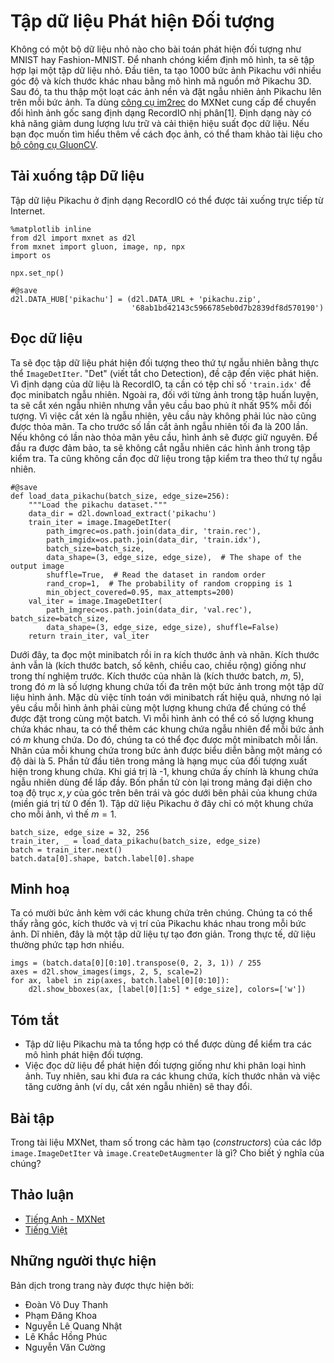 <!--
# The Object Detection Dataset
-->

# Tập dữ liệu Phát hiện Đối tượng


<!--
There are no small datasets, like MNIST or Fashion-MNIST, in the object detection field.
In order to quickly test models, we are going to assemble a small dataset.
First, we generate 1000 Pikachu images of different angles and sizes using an open source 3D Pikachu model.
Then, we collect a series of background images and place a Pikachu image at a random position on each image.
We use the [im2rec tool](https://github.com/apache/incubator-mxnet/blob/master/tools/im2rec.py) provided by MXNet to convert the images to binary RecordIO format[1].
This format can reduce the storage overhead of the dataset on the disk and improve the reading efficiency.
If you want to learn more about how to read images, refer to the documentation for the [GluonCV Toolkit](https://gluon-cv.mxnet.io/).
-->

Không có một bộ dữ liệu nhỏ nào cho bài toán phát hiện đối tượng như MNIST hay Fashion-MNIST.
Để nhanh chóng kiểm định mô hình, ta sẽ tập hợp lại một tập dữ liệu nhỏ.
Đầu tiên, ta tạo 1000 bức ảnh Pikachu với nhiều góc độ và kích thước khác nhau bằng mô hình mã nguồn mở Pikachu 3D.
Sau đó, ta thu thập một loạt các ảnh nền và đặt ngẫu nhiên ảnh Pikachu lên trên mỗi bức ảnh.
Ta dùng [công cụ im2rec](https://github.com/apache/incubator-mxnet/blob/master/tools/im2rec.py) do MXNet cung cấp để chuyển đổi hình ảnh gốc sang định dạng RecordIO nhị phân[1].
Định dạng này có khả năng giảm dung lượng lưu trữ và cải thiện hiệu suất đọc dữ liệu.
Nếu bạn đọc muốn tìm hiểu thêm về cách đọc ảnh, có thể tham khảo tài liệu cho [bộ công cụ GluonCV](https://gluon-cv.mxnet.io/).

<!--
## Downloading the Dataset
-->

## Tải xuống tập Dữ liệu


<!--
The Pikachu dataset in RecordIO format can be downloaded directly from the Internet.
-->

Tập dữ liệu Pikachu ở định dạng RecordIO có thể được tải xuống trực tiếp từ Internet.


```{.python .input  n=1}
%matplotlib inline
from d2l import mxnet as d2l
from mxnet import gluon, image, np, npx
import os

npx.set_np()

#@save
d2l.DATA_HUB['pikachu'] = (d2l.DATA_URL + 'pikachu.zip',
                           '68ab1bd42143c5966785eb0d7b2839df8d570190')
```


<!--
## Reading the Dataset
-->

## Đọc dữ liệu


<!--
We are going to read the object detection dataset by creating the instance `ImageDetIter`.
The "Det" in the name refers to Detection.
We will read the training dataset in random order.
Since the format of the dataset is RecordIO, we need the image index file `'train.idx'` to read random minibatches.
In addition, for each image of the training set, we will use random cropping and require the cropped image to cover at least 95% of each object.
Since the cropping is random, this requirement is not always satisfied.
We preset the maximum number of random cropping attempts to 200. If none of them meets the requirement, the image will not be cropped.
To ensure the certainty of the output, we will not randomly crop the images in the test dataset.
We also do not need to read the test dataset in random order.
-->

Ta sẽ đọc tập dữ liệu phát hiện đối tượng theo thứ tự ngẫu nhiên bằng thực thể `ImageDetIter`.
"Det" (viết tắt cho Detection), đề cập đến việc phát hiện.
Vì định dạng của dữ liệu là RecordIO, ta cần có tệp chỉ số `'train.idx'` để đọc minibatch ngẫu nhiên.
Ngoài ra, đối với từng ảnh trong tập huấn luyện, ta sẽ cắt xén ngẫu nhiên nhưng vẫn yêu cầu bao phủ ít nhất 95% mỗi đối tượng.
Vì việc cắt xén là ngẫu nhiên, yêu cầu này không phải lúc nào cũng được thỏa mãn.
Ta cho trước số lần cắt ảnh ngẫu nhiên tối đa là 200 lần. Nếu không có lần nào thỏa mãn yêu cầu, hình ảnh sẽ được giữ nguyên.
Để đầu ra được đảm bảo, ta sẽ không cắt ngẫu nhiên các hình ảnh trong tập kiểm tra.
Ta cũng không cần đọc dữ liệu trong tập kiểm tra theo thứ tự ngẫu nhiên.



```{.python .input  n=2}
#@save
def load_data_pikachu(batch_size, edge_size=256):
    """Load the pikachu dataset."""
    data_dir = d2l.download_extract('pikachu')
    train_iter = image.ImageDetIter(
        path_imgrec=os.path.join(data_dir, 'train.rec'),
        path_imgidx=os.path.join(data_dir, 'train.idx'),
        batch_size=batch_size,
        data_shape=(3, edge_size, edge_size),  # The shape of the output image
        shuffle=True,  # Read the dataset in random order
        rand_crop=1,  # The probability of random cropping is 1
        min_object_covered=0.95, max_attempts=200)
    val_iter = image.ImageDetIter(
        path_imgrec=os.path.join(data_dir, 'val.rec'), batch_size=batch_size,
        data_shape=(3, edge_size, edge_size), shuffle=False)
    return train_iter, val_iter
```


<!--
Below, we read a minibatch and print the shape of the image and label.
The shape of the image is the same as in the previous experiment (batch size, number of channels, height, width).
The shape of the label is (batch size, $m$, 5), where $m$ is equal to the maximum number of bounding boxes contained in a single image in the dataset.
Although computation for the minibatch is very efficient, it requires each image to contain the same number of bounding boxes so that they can be placed in the same batch.
Since each image may have a different number of bounding boxes, we can add illegal bounding boxes to images that have less than $m$ bounding boxes until each image contains $m$ bounding boxes.
Thus, we can read a minibatch of images each time.
The label of each bounding box in the image is represented by an array of length 5.
The first element in the array is the category of the object contained in the bounding box.
When the value is -1, the bounding box is an illegal bounding box for filling purpose.
The remaining four elements of the array represent the $x, y$ axis coordinates of the upper-left corner of the bounding box 
and the $x, y$ axis coordinates of the lower-right corner of the bounding box (the value range is between 0 and 1).
The Pikachu dataset here has only one bounding box per image, so $m=1$.
-->

Dưới đây, ta đọc một minibatch rồi in ra kích thước ảnh và nhãn.
Kích thước ảnh vẫn là (kích thước batch, số kênh, chiều cao, chiều rộng) giống như trong thí nghiệm trước.
Kích thước của nhãn là (kích thước batch, $m$, 5), trong đó $m$ là số lượng khung chứa tối đa trên một bức ảnh trong một tập dữ liệu hình ảnh.
Mặc dù việc tính toán với minibatch rất hiệu quả, nhưng nó lại yêu cầu mỗi hình ảnh phải cùng một lượng khung chứa để chúng có thể được đặt trong cùng một batch.
Vì mỗi hình ảnh có thể có số lượng khung chứa khác nhau, ta có thể thêm các khung chứa ngẫu nhiên để mỗi bức ảnh có $m$ khung chứa.
Do đó, chúng ta có thể đọc được một minibatch mỗi lần.
Nhãn của mỗi khung chứa trong bức ảnh được biểu diễn bằng một mảng có độ dài là 5.
Phần tử đầu tiên trong mảng là hạng mục của đối tượng xuất hiện trong khung chứa.
Khi giá trị là -1, khung chứa ấy chính là khung chứa ngẫu nhiên dùng để lấp đầy.
Bốn phần tử còn lại trong mảng đại diện cho toạ độ trục $x, y$ của góc trên bên trái và góc dưới bên phải của khung chứa (miền giá trị từ 0 đến 1).
Tập dữ liệu Pikachu ở đây chỉ có một khung chứa cho mỗi ảnh, vì thế $m=1$.



```{.python .input  n=3}
batch_size, edge_size = 32, 256
train_iter, _ = load_data_pikachu(batch_size, edge_size)
batch = train_iter.next()
batch.data[0].shape, batch.label[0].shape
```


<!--
## Demonstration
-->

## Minh hoạ


<!--
We have ten images with bounding boxes on them.
We can see that the angle, size, and position of Pikachu are different in each image.
Of course, this is a simple artificial dataset.
In actual practice, the data are usually much more complicated.
-->

Ta có mười bức ảnh kèm với các khung chứa trên chúng.
Chúng ta có thể thấy rằng góc, kích thước và vị trí của Pikachu khác nhau trong mỗi bức ảnh.
Dĩ nhiên, đây là một tập dữ liệu tự tạo đơn giản.
Trong thực tế, dữ liệu thường phức tạp hơn nhiều.


```{.python .input  n=4}
imgs = (batch.data[0][0:10].transpose(0, 2, 3, 1)) / 255
axes = d2l.show_images(imgs, 2, 5, scale=2)
for ax, label in zip(axes, batch.label[0][0:10]):
    d2l.show_bboxes(ax, [label[0][1:5] * edge_size], colors=['w'])
```


## Tóm tắt

<!--
* The Pikachu dataset we synthesized can be used to test object detection models.
* The data reading for object detection is similar to that for image classification. 
However, after we introduce bounding boxes, the label shape and image augmentation (e.g., random cropping) are changed.
-->

* Tập dữ liệu Pikachu mà ta tổng hợp có thể được dùng để kiểm tra các mô hình phát hiện đối tượng.
* Việc đọc dữ liệu để phát hiện đối tượng giống như khi phân loại hình ảnh.
Tuy nhiên, sau khi đưa ra các khung chứa, kích thước nhãn và việc tăng cường ảnh (ví dụ, cắt xén ngẫu nhiên) sẽ thay đổi.


## Bài tập


<!--
Referring to the MXNet documentation, what are the parameters for the constructors of the `image.ImageDetIter` and `image.CreateDetAugmenter` classes? What is their significance?
-->

Trong tài liệu MXNet, tham số trong các hàm tạo (*constructors*) của các lớp `image.ImageDetIter` và `image.CreateDetAugmenter` là gì? Cho biết ý nghĩa của chúng?


## Thảo luận
* [Tiếng Anh - MXNet](https://discuss.d2l.ai/t/372)
* [Tiếng Việt](https://forum.machinelearningcoban.com/c/d2l)


## Những người thực hiện
Bản dịch trong trang này được thực hiện bởi:

* Đoàn Võ Duy Thanh
* Phạm Đăng Khoa
* Nguyễn Lê Quang Nhật
* Lê Khắc Hồng Phúc
* Nguyễn Văn Cường
